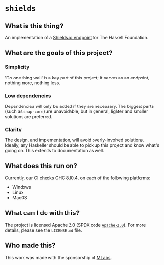 # `shields` 

## What is this thing?

An implementation of a [Shields.io endpoint](https://shields.io/endpoint) for
The Haskell Foundation.

## What are the goals of this project?

### Simplicity

'Do one thing well' is a key part of this project; it serves as an endpoint,
nothing more, nothing less.

### Low dependencies

Dependencies will only be added if they are necessary. The biggest parts (such
as `snap-core`) are unavoidable, but in general, lighter and smaller solutions
are preferred.

### Clarity

The design, and implementation, will avoid overly-involved solutions. Ideally,
any Haskeller should be able to pick up this project and know what's going on.
This extends to documentation as well.

## What does this run on?

Currently, our CI checks GHC 8.10.4, on each of the following platforms:

* Windows
* Linux
* MacOS

## What can I do with this?

The project is licensed Apache 2.0 (SPDX code
[`Apache-2.0`](https://spdx.org/licenses/Apache-2.0.html)). For more details,
please see the `LICENSE.md` file.

## Who made this?

This work was made with the sponsorship of [MLabs](https://mlabs.city/).

